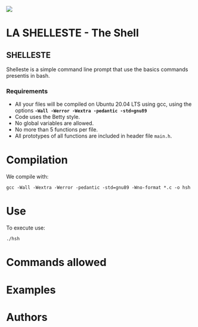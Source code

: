 ![](https://i.imgur.com/dcsHk7A.jpg)

# LA SHELLESTE - The Shell

## SHELLESTE

Shelleste is a simple command line prompt that use the basics commands presentis in bash.

### Requirements

- All your files will be compiled on Ubuntu 20.04 LTS using gcc, using the options **``-Wall -Werror -Wextra -pedantic -std=gnu89``**
- Code uses the Betty style.
- No global variables are allowed.
- No more than 5 functions per file.
- All prototypes of all functions are included in header file ``main.h``.

# Compilation

We compile with: 

    gcc -Wall -Wextra -Werror -pedantic -std=gnu89 -Wno-format *.c -o hsh

# Use

To execute use:

	./hsh
# Commands allowed

# Examples

# Authors


